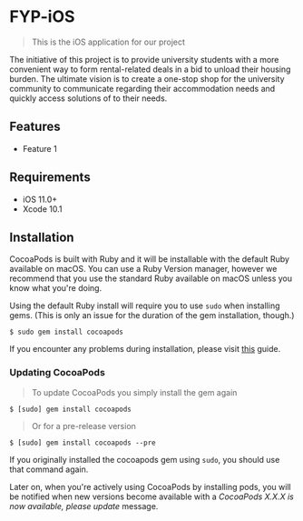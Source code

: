 # FYP-iOS

> This is the iOS application for our project

The initiative of this project is to provide university students with a more convenient way to form rental-related deals in a bid to unload their housing burden. The ultimate vision is to create a one-stop shop for the university community to communicate regarding their accommodation needs and quickly access solutions of to their needs.

## Features

- Feature 1

## Requirements

- iOS 11.0+
- Xcode 10.1

## Installation

CocoaPods is built with Ruby and it will be installable with the default Ruby available on macOS. You can use a Ruby Version manager, however we recommend that you use the standard Ruby available on macOS unless you know what you're doing.

Using the default Ruby install will require you to use `sudo` when installing gems. (This is only an issue for the duration of the gem installation, though.)

```
$ sudo gem install cocoapods
```

If you encounter any problems during installation, please visit [this](https://guides.cocoapods.org/using/troubleshooting#installing-cocoapods) guide.

### Updating CocoaPods

> To update CocoaPods you simply install the gem again

```
$ [sudo] gem install cocoapods
```

> Or for a pre-release version

```
$ [sudo] gem install cocoapods --pre
```

If you originally installed the cocoapods gem using `sudo`, you should use that command again.

Later on, when you're actively using CocoaPods by installing pods, you will be notified when new versions become available with a *CocoaPods X.X.X is now available, please update* message.
